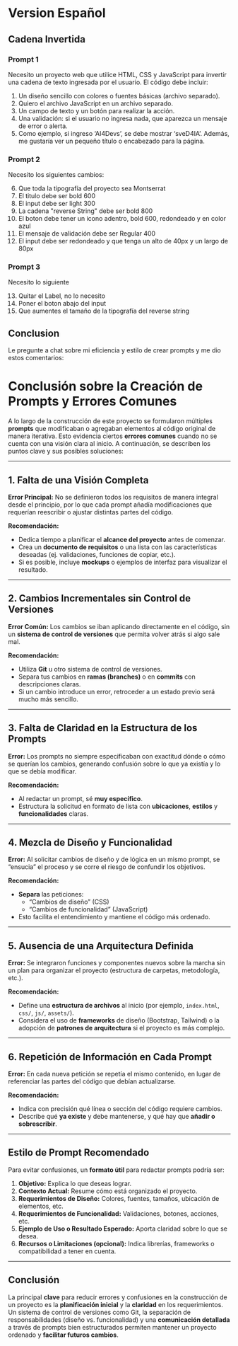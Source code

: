 # Version Español

## Cadena Invertida

### Prompt 1

Necesito un proyecto web que utilice HTML, CSS y JavaScript para invertir una cadena de texto ingresada por el usuario. El código debe incluir:

1. Un diseño sencillo con colores o fuentes básicas (archivo separado).
2. Quiero el archivo JavaScript en un archivo separado.
3. Un campo de texto y un botón para realizar la acción.
4. Una validación: si el usuario no ingresa nada, que aparezca un mensaje de error o alerta.
5. Como ejemplo, si ingreso ‘AI4Devs’, se debe mostrar ‘sveD4IA’. Además, me gustaría ver un pequeño título o encabezado para la página.

### Prompt 2

Necesito los siguientes cambios:

6. Que toda la tipografía del proyecto sea Montserrat
7. El titulo debe ser bold 600
8. El input debe ser light 300
9. La cadena "reverse String" debe ser bold 800
10. El boton debe tener un icono adentro, bold 600, redondeado y en color azul
11. El mensaje de validación debe ser Regular 400
12. El input debe ser redondeado y que tenga un alto de 40px y un largo de 80px

### Prompt 3

Necesito lo siguiente

13. Quitar el Label, no lo necesito
14. Poner el boton abajo del input
15. Que aumentes el tamaño de la tipografía del reverse string

## Conclusion

Le pregunte a chat sobre mi eficiencia y estilo de crear prompts y me dio estos comentarios:

# Conclusión sobre la Creación de Prompts y Errores Comunes

A lo largo de la construcción de este proyecto se formularon múltiples **prompts** que modificaban o agregaban elementos al código original de manera iterativa. Esto evidencia ciertos **errores comunes** cuando no se cuenta con una visión clara al inicio. A continuación, se describen los puntos clave y sus posibles soluciones:

---

## 1. Falta de una Visión Completa

**Error Principal:**
No se definieron todos los requisitos de manera integral desde el principio, por lo que cada prompt añadía modificaciones que requerían reescribir o ajustar distintas partes del código.

**Recomendación:**

- Dedica tiempo a planificar el **alcance del proyecto** antes de comenzar.
- Crea un **documento de requisitos** o una lista con las características deseadas (ej. validaciones, funciones de copiar, etc.).
- Si es posible, incluye **mockups** o ejemplos de interfaz para visualizar el resultado.

---

## 2. Cambios Incrementales sin Control de Versiones

**Error Común:**
Los cambios se iban aplicando directamente en el código, sin un **sistema de control de versiones** que permita volver atrás si algo sale mal.

**Recomendación:**

- Utiliza **Git** u otro sistema de control de versiones.
- Separa tus cambios en **ramas (branches)** o en **commits** con descripciones claras.
- Si un cambio introduce un error, retroceder a un estado previo será mucho más sencillo.

---

## 3. Falta de Claridad en la Estructura de los Prompts

**Error:**
Los prompts no siempre especificaban con exactitud dónde o cómo se querían los cambios, generando confusión sobre lo que ya existía y lo que se debía modificar.

**Recomendación:**

- Al redactar un prompt, sé **muy específico**.
- Estructura la solicitud en formato de lista con **ubicaciones**, **estilos** y **funcionalidades** claras.

---

## 4. Mezcla de Diseño y Funcionalidad

**Error:**
Al solicitar cambios de diseño y de lógica en un mismo prompt, se “ensucia” el proceso y se corre el riesgo de confundir los objetivos.

**Recomendación:**

- **Separa** las peticiones:
  - “Cambios de diseño” (CSS)
  - “Cambios de funcionalidad” (JavaScript)
- Esto facilita el entendimiento y mantiene el código más ordenado.

---

## 5. Ausencia de una Arquitectura Definida

**Error:**
Se integraron funciones y componentes nuevos sobre la marcha sin un plan para organizar el proyecto (estructura de carpetas, metodología, etc.).

**Recomendación:**

- Define una **estructura de archivos** al inicio (por ejemplo, `index.html`, `css/`, `js/`, `assets/`).
- Considera el uso de **frameworks** de diseño (Bootstrap, Tailwind) o la adopción de **patrones de arquitectura** si el proyecto es más complejo.

---

## 6. Repetición de Información en Cada Prompt

**Error:**
En cada nueva petición se repetía el mismo contenido, en lugar de referenciar las partes del código que debían actualizarse.

**Recomendación:**

- Indica con precisión qué línea o sección del código requiere cambios.
- Describe qué **ya existe** y debe mantenerse, y qué hay que **añadir o sobrescribir**.

---

## Estilo de Prompt Recomendado

Para evitar confusiones, un **formato útil** para redactar prompts podría ser:

1. **Objetivo:** Explica lo que deseas lograr.
2. **Contexto Actual:** Resume cómo está organizado el proyecto.
3. **Requerimientos de Diseño:** Colores, fuentes, tamaños, ubicación de elementos, etc.
4. **Requerimientos de Funcionalidad:** Validaciones, botones, acciones, etc.
5. **Ejemplo de Uso o Resultado Esperado:** Aporta claridad sobre lo que se desea.
6. **Recursos o Limitaciones (opcional):** Indica librerías, frameworks o compatibilidad a tener en cuenta.

---

## Conclusión

La principal **clave** para reducir errores y confusiones en la construcción de un proyecto es la **planificación inicial** y la **claridad** en los requerimientos. Un sistema de control de versiones como Git, la separación de responsabilidades (diseño vs. funcionalidad) y una **comunicación detallada** a través de prompts bien estructurados permiten mantener un proyecto ordenado y **facilitar futuros cambios**.
